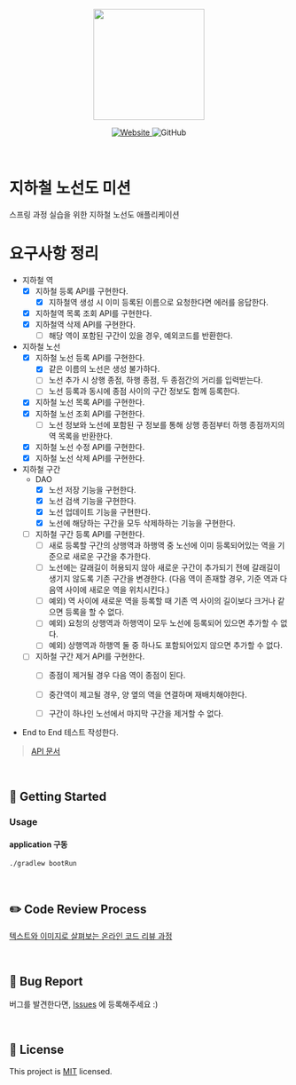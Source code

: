 <p align="center">
    <img width="200px;" src="https://raw.githubusercontent.com/woowacourse/atdd-subway-admin-frontend/master/images/main_logo.png"/>
</p>
<p align="center">
  <a href="https://techcourse.woowahan.com/c/Dr6fhku7" alt="woowacourse subway">
    <img alt="Website" src="https://img.shields.io/website?url=https%3A%2F%2Fedu.nextstep.camp%2Fc%2FR89PYi5H">
  </a>
  <img alt="GitHub" src="https://img.shields.io/github/license/woowacourse/atdd-subway-map">
</p>

<br>

# 지하철 노선도 미션
스프링 과정 실습을 위한 지하철 노선도 애플리케이션

# 요구사항 정리
- 지하철 역
  - [x] 지하철 등록 API를 구현한다.
    - [x] 지하철역 생성 시 이미 등록된 이름으로 요청한다면 에러를 응답한다.
  - [x] 지하철역 목록 조회 API를 구현한다.
  - [x] 지하철역 삭제 API를 구현한다.
    - [ ] 해당 역이 포함된 구간이 있을 경우, 예외코드를 반환한다.

- 지하철 노선
  - [x] 지하철 노선 등록 API를 구현한다.
    - [x] 같은 이름의 노선은 생성 불가하다.
    - [ ] 노선 추가 시 상행 종점, 하행 종점, 두 종점간의 거리를 입력받는다.
    - [ ] 노선 등록과 동시에 종점 사이의 구간 정보도 함께 등록한다.
  - [x] 지하철 노선 목록 API를 구현한다.
  - [x] 지하철 노선 조회 API를 구현한다.
    - [ ] 노선 정보와 노선에 포함된 구 정보를 통해 상행 종점부터 하행 종점까지의 역 목록을 반환한다.
  - [x] 지하철 노선 수정 API를 구현한다.
  - [x] 지하철 노선 삭제 API를 구현한다.

- 지하철 구간
  - DAO
    - [x] 노선 저장 기능을 구현한다.
    - [x] 노선 검색 기능을 구현한다.
    - [x] 노선 업데이트 기능을 구현한다.
    - [x] 노선에 해당하는 구간을 모두 삭제하하는 기능을 구현한다.
  - [ ] 지하철 구간 등록 API를 구현한다.
    - [ ] 새로 등록할 구간의 상행역과 하행역 중 노선에 이미 등록되어있는 역을 기준으로 새로운 구간을 추가한다.
    - [ ] 노선에는 갈래길이 허용되지 않아 새로운 구간이 추가되기 전에 갈래길이 생기지 않도록 기존 구간을 변경한다. (다음 역이 존재할 경우, 기준 역과 다음역 사이에 새로운 역을 위치시킨다.)
    - [ ] 예외) 역 사이에 새로운 역을 등록할 때 기존 역 사이의 길이보다 크거나 같으면 등록을 할 수 없다.
    - [ ] 예외) 요청의 상행역과 하행역이 모두 노선에 등록되어 있으면 추가할 수 없다.
    - [ ] 예외) 상행역과 하행역 둘 중 하나도 포함되어있지 않으면 추가할 수 없다.
  - [ ] 지하철 구간 제거 API를 구현한다.
    - [ ] 종점이 제거될 경우 다음 역이 종점이 된다.
    - [ ] 중간역이 제고될 경우, 양 옆의 역을 연결하며 재배치해야한다.
    - [ ] 구간이 하나인 노선에서 마지막 구간을 제거할 수 없다.
    

- End to End 테스트 작성한다.

> [API 문서](https://techcourse-storage.s3.ap-northeast-2.amazonaws.com/c682be69ae4e412c9e3905a59ef7b7ed#Line)

<br>


## 🚀 Getting Started
### Usage
#### application 구동

```
./gradlew bootRun
```
<br>


## ✏️ Code Review Process
[텍스트와 이미지로 살펴보는 온라인 코드 리뷰 과정](https://github.com/next-step/nextstep-docs/tree/master/codereview)

<br>


## 🐞 Bug Report

버그를 발견한다면, [Issues](https://github.com/woowacourse/atdd-subway-map/issues) 에 등록해주세요 :)

<br>


## 📝 License

This project is [MIT](https://github.com/woowacourse/atdd-subway-map/blob/master/LICENSE) licensed.
